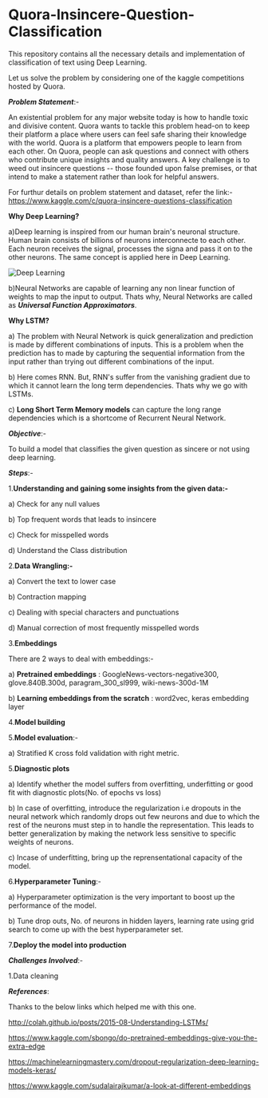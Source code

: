 # Quora-Insincere-Question-Classification

This repository contains all the necessary details and implementation of classification of text using Deep Learning.

Let us solve the problem by considering one of the kaggle competitions hosted by Quora.

_**Problem Statement**_:-

An existential problem for any major website today is how to handle toxic and divisive content. Quora wants to tackle this problem head-on to keep their platform a place where users can feel safe sharing their knowledge with the world. Quora is a platform that empowers people to learn from each other. On Quora, people can ask questions and connect with others who contribute unique insights and quality answers. A key challenge is to weed out insincere questions -- those founded upon false premises, or that intend to make a statement rather than look for helpful answers. 

For furthur details on problem statement and dataset, refer the link:-https://www.kaggle.com/c/quora-insincere-questions-classification

**Why Deep Learning?**

a)Deep learning is inspired from our human brain's neuronal structure. Human brain consists of billions of neurons interconnecte to each other. Each neuron receives the signal, processes the signa and pass it on to the other neurons. The same concept is applied here in Deep Learning.

![Deep Learning](https://cdn-images-1.medium.com/max/1600/1*ZX05x1xYgaVoa4Vn2kKS9g.png)

b)Neural Networks are capable of learning any non linear function of weights to map the input to output. Thats why, Neural Networks are called as _**Universal Function Approximators**_. 

**Why LSTM?**

a) The problem with Neural Network is quick generalization and prediction is made by different combinations of inputs. This is a problem 
when the prediction has to made by capturing the sequential information from the input rather than trying out different combinations of the input. 

b) Here comes RNN. But, RNN's suffer from the vanishing gradient due to which it cannot learn the long term dependencies. Thats why we go with LSTMs.

c) __Long Short Term Memory models__ can capture the long range dependencies which is a shortcome of Recurrent Neural Network.

_**Objective**_:-

To build a model that classifies the given question as sincere or not using deep learning.

_**Steps**_:-

1.**Understanding and gaining some insights from the given data:-**

a) Check for any null values

b) Top frequent words that leads to insincere

c) Check for misspelled words

d) Understand the Class distribution

2.**Data Wrangling:-** 

a) Convert the text to lower case

b) Contraction mapping

c) Dealing with special characters and punctuations

d) Manual correction of most frequently misspelled words

3.**Embeddings** 

There are 2 ways to deal with embeddings:-

a) **Pretrained embeddings** : GoogleNews-vectors-negative300, glove.840B.300d, paragram_300_sl999, wiki-news-300d-1M 

b) **Learning embeddings from the scratch** : word2vec, keras embedding layer

4.**Model building**

5.**Model evaluation**:-

a) Stratified K cross fold validation with right metric. 

5.**Diagnostic plots**

a) Identify whether the model suffers from overfitting, underfitting or good fit with diagnostic plots(No. of epochs vs loss)

b) In case of overfitting, introduce the regularization i.e dropouts in the neural network which randomly drops out few neurons and due to which the rest of the neurons must step in to handle the representation. This leads to better generalization by making the network less sensitive to specific weights of neurons.

c) Incase of underfitting, bring up the reprensentational capacity of the model.

6.**Hyperparameter Tuning**:-

a) Hyperparameter optimization is the very important to boost up the performance of the model.

b) Tune drop outs, No. of neurons in hidden layers, learning rate using grid search to come up with the best hyperparameter set.

7.**Deploy the model into production** 

_**Challenges Involved**_:-

1.Data cleaning

_**References**_:

Thanks to the below links which helped me with this one.

http://colah.github.io/posts/2015-08-Understanding-LSTMs/

https://www.kaggle.com/sbongo/do-pretrained-embeddings-give-you-the-extra-edge

https://machinelearningmastery.com/dropout-regularization-deep-learning-models-keras/

https://www.kaggle.com/sudalairajkumar/a-look-at-different-embeddings






